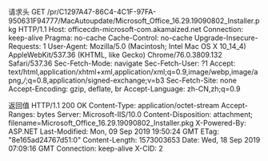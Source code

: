 请求头
GET /pr/C1297A47-86C4-4C1F-97FA-950631F94777/MacAutoupdate/Microsoft_Office_16.29.19090802_Installer.pkg HTTP/1.1
Host: officecdn-microsoft-com.akamaized.net
Connection: keep-alive
Pragma: no-cache
Cache-Control: no-cache
Upgrade-Insecure-Requests: 1
User-Agent: Mozilla/5.0 (Macintosh; Intel Mac OS X 10_14_4) AppleWebKit/537.36 (KHTML, like Gecko) Chrome/76.0.3809.132 Safari/537.36
Sec-Fetch-Mode: navigate
Sec-Fetch-User: ?1
Accept: text/html,application/xhtml+xml,application/xml;q=0.9,image/webp,image/apng,*/*;q=0.8,application/signed-exchange;v=b3
Sec-Fetch-Site: none
Accept-Encoding: gzip, deflate, br
Accept-Language: zh-CN,zh;q=0.9


返回值
HTTP/1.1 200 OK
Content-Type: application/octet-stream
Accept-Ranges: bytes
Server: Microsoft-IIS/10.0
Content-Disposition: attachment; filename=Microsoft_Office_16.29.19090802_Installer.pkg
X-Powered-By: ASP.NET
Last-Modified: Mon, 09 Sep 2019 19:50:24 GMT
ETag: "8e165ad24767d51:0"
Content-Length: 1573003653
Date: Wed, 18 Sep 2019 07:09:16 GMT
Connection: keep-alive
X-CID: 2